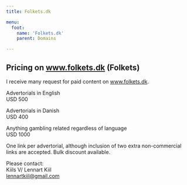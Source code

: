```yaml
---
title: Folkets.dk

menu:
  foot:
    name: 'Folkets.dk'
    parent: Domains

---
```




## Pricing on www.folkets.dk (Folkets)

I receive many request for paid content on www.folkets.dk.

Advertorials in English  
USD 500

Advertorials in Danish  
USD 400

Anything gambling related regardless of language   
USD 1000



One link per advertorial, although inclusion of two extra non-commercial links are accepted. Bulk discount available.

Please contact:  
Kiils V/ Lennart Kiil  
lennartkiil@gmail.com

